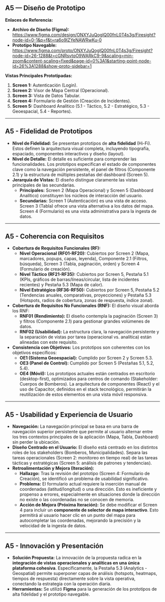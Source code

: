 ## A5 — Diseño de Prototipo

**Enlaces de Referencia:**



* **Archivo de Diseño (Figma):** https://www.figma.com/design/ONXYJuQoglQ00fnL0T4s3g/Firesight?node-id=0-1&p=f&t=ra6o9IZYeNAWRwKu-0
* **Prototipo Navegable:** https://www.figma.com/proto/ONXYJuQoglQ00fnL0T4s3g/Firesight?node-id=26-1288&t=cGNRsvtqO9WARkC9-9&scaling=min-zoom&content-scaling=fixed&page-id=0%3A1&starting-point-node-id=26%3A1288&show-proto-sidebar=1

**Vistas Principales Prototipadas:**



1. **Screen 1:** Autenticación (Login).
2. **Screen 2:** Visor de Mapa Central (Operacional).
3. **Screen 3:** Vista de Datos Tabular.
4. **Screen 4:** Formulario de Gestión (Creación de Incidentes).
5. **Screen 5:** Dashboard Analítico (5.1 - Táctico, 5.2 - Estratégico, 5.3 - Geoespacial, 5.4 - Reportes).


---


## A5 - Fidelidad de Prototipos



* **Nivel de Fidelidad:** Se presentan prototipos de **alta fidelidad** (Hi-Fi). Estos definen la arquitectura visual completa, incluyendo tipografía, espaciado, componentes interactivos y diseño (layout).
* **Nivel de Detalle:** El detalle es suficiente para comprender las funcionalidades. Los prototipos especifican el estado de componentes clave como la navegación persistente, el panel de filtros (Componente 2.1) y la estructura de múltiples pestañas del dashboard (Screen 5).
* **Jerarquía de Vistas:** El diseño distingue claramente las vistas principales de las secundarias.
    * **Principales:** Screen 2 (Mapa Operacional) y Screen 5 (Dashboard Analítico) constituyen los núcleos de interacción del usuario.
    * **Secundarias:** Screen 1 (Autenticación) es una vista de acceso. Screen 3 (Tabla) ofrece una vista alternativa a los datos del mapa. Screen 4 (Formulario) es una vista administrativa para la ingesta de datos.


---


## A5 - Coherencia con Requisitos



* **Cobertura de Requisitos Funcionales (RF):** 
    * **Nivel Operacional (RF01-RF20):** Cubiertos por Screen 2 (Mapa, marcadores, popups, capas, leyenda), Componente 2.1 (Filtros, búsqueda), Screen 3 (Tabla, paginación, orden) y Screen 4 (Formulario de creación).
    * **Nivel Táctico (RF21-RF35):** Cubiertos por Screen 5, Pestaña 5.1 (KPIs, gráficos de barras/líneas/circular, lista de incidentes recientes) y Pestaña 5.3 (Mapa de calor).
    * **Nivel Estratégico (RF36-RF50):** Cubiertos por Screen 5, Pestaña 5.2 (Tendencias anuales, comparativas, proyecciones) y Pestaña 5.3 (Hotspots, radios de cobertura, zonas de respuesta, índice zonal).
* **Cobertura de Requisitos No Funcionales (RNF):** El diseño visual aborda los RNF:
    * **RNF01 (Rendimiento):** El diseño contempla la paginación (Screen 3) y filtros (Componente 2.1) para gestionar grandes volúmenes de datos.
    * **RNF02 (Usabilidad):** La estructura clara, la navegación persistente y la separación de vistas por tarea (operacional vs. analítica) están alineadas con este requisito.
* **Consistencia con Objetivos:** Los prototipos son coherentes con los objetivos específicos:
    * **OE1 (Sistema Geoespacial):** Cumplido por Screen 2 y Screen 5.3.
    * **OE3 (Panel de Control):** Cumplido por Screen 5 (Pestañas 5.1, 5.2, 5.4).
    * **OE4 (Móvil):** Los prototipos actuales están centrados en escritorio (desktop-first), optimizados para centros de comando (Stakeholder: Cuerpos de Bomberos). La arquitectura de componentes (React) y el uso de Capacitor, definidos en el stack tecnológico, permitirán la reutilización de estos elementos en una vista móvil responsiva.


---


## A5 - Usabilidad y Experiencia de Usuario



* **Navegación:** La navegación principal se basa en una barra de navegación superior persistente que permite al usuario alternar entre los tres contextos principales de la aplicación (Mapa, Tabla, Dashboard) sin perder la ubicación.
* **Diseño Centrado en el Usuario:** El diseño está centrado en los distintos roles de los stakeholders (Bomberos, Municipalidades). Separa las tareas operacionales (Screen 2: monitoreo en tiempo real) de las tareas tácticas y estratégicas (Screen 5: análisis de patrones y tendencias).
* **Retroalimentación y Mejora (Iteración):**
    * **Hallazgo:** Tras la revisión del prototipo (Screen 4: Formulario de Creación), se identificó un problema de usabilidad significativo.
    * **Problema:** El formulario actual requiere la inserción manual de coordenadas (latitud/longitud) o una dirección. Esto es ineficiente y propenso a errores, especialmente en situaciones donde la dirección no existe o las coordenadas no se conocen de memoria.
    * **Acción de Mejora (Próxima Iteración):** Se debe modificar el Screen 4 para incluir un **componente de selector de mapa interactivo**. Esto permitirá al usuario hacer clic en un punto del mapa para autocompletar las coordenadas, mejorando la precisión y la velocidad de la ingesta de datos.


---


## A5 - Innovación y Presentación



* **Solución Propuesta:** La innovación de la propuesta radica en la **integración de vistas operacionales y analíticas en una única plataforma cohesiva**. Específicamente, la Pestaña 5.3 (Analytics - Geospatial) permite superponer capas de análisis (hotspots, heatmaps, tiempos de respuesta) directamente sobre la vista operativa, conectando la estrategia con la operación diaria.
* **Herramientas:** Se utilizó **Figma** para la generación de los prototipos de alta fidelidad y el prototipo navegable.
